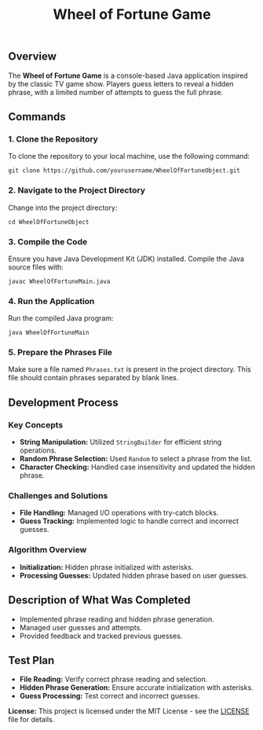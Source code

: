 <!DOCTYPE html>
<html lang="en">
<body>
    <header>
        <h1>Wheel of Fortune Game</h1>
    </header>
    <section id="overview">
        <h2>Overview</h2>
        <p>The <strong>Wheel of Fortune Game</strong> is a console-based Java application inspired by the classic TV game show. Players guess letters to reveal a hidden phrase, with a limited number of attempts to guess the full phrase.</p>
    </section>
    <section id="commands">
        <h2>Commands</h2>       
        <h3>1. Clone the Repository</h3>
        <p>To clone the repository to your local machine, use the following command:</p>
        <pre><code>git clone https://github.com/yourusername/WheelOfFortuneObject.git</code></pre>        
        <h3>2. Navigate to the Project Directory</h3>
        <p>Change into the project directory:</p>
        <pre><code>cd WheelOfFortuneObject</code></pre>      
        <h3>3. Compile the Code</h3>
        <p>Ensure you have Java Development Kit (JDK) installed. Compile the Java source files with:</p>
        <pre><code>javac WheelOfFortuneMain.java</code></pre> 
        <h3>4. Run the Application</h3>
        <p>Run the compiled Java program:</p>
        <pre><code>java WheelOfFortuneMain</code></pre>   
        <h3>5. Prepare the Phrases File</h3>
        <p>Make sure a file named <code>Phrases.txt</code> is present in the project directory. This file should contain phrases separated by blank lines.</p>
    </section>
    <section id="usage">
    </section>
    <section id="development">
        <h2>Development Process</h2>
        <h3>Key Concepts</h3>
        <ul>
            <li><strong>String Manipulation:</strong> Utilized <code>StringBuilder</code> for efficient string operations.</li>
            <li><strong>Random Phrase Selection:</strong> Used <code>Random</code> to select a phrase from the list.</li>
            <li><strong>Character Checking:</strong> Handled case insensitivity and updated the hidden phrase.</li>
        </ul>
        <h3>Challenges and Solutions</h3>
        <ul>
            <li><strong>File Handling:</strong> Managed I/O operations with try-catch blocks.</li>
            <li><strong>Guess Tracking:</strong> Implemented logic to handle correct and incorrect guesses.</li>
        </ul>
        <h3>Algorithm Overview</h3>
        <ul>
            <li><strong>Initialization:</strong> Hidden phrase initialized with asterisks.</li>
            <li><strong>Processing Guesses:</strong> Updated hidden phrase based on user guesses.</li>
        </ul>
    </section>
    <section id="description">
        <h2>Description of What Was Completed</h2>
        <ul>
            <li>Implemented phrase reading and hidden phrase generation.</li>
            <li>Managed user guesses and attempts.</li>
            <li>Provided feedback and tracked previous guesses.</li>
        </ul>
    </section>
    <section id="test-plan">
        <h2>Test Plan</h2>
        <ul>
            <li><strong>File Reading:</strong> Verify correct phrase reading and selection.</li>
            <li><strong>Hidden Phrase Generation:</strong> Ensure accurate initialization with asterisks.</li>
            <li><strong>Guess Processing:</strong> Test correct and incorrect guesses.</li>
        </ul>
    </section>
    <footer>
        <p><strong>License:</strong> This project is licensed under the MIT License - see the <a href="LICENSE">LICENSE</a> file for details.</p>
    </footer>
</body>
</html>
